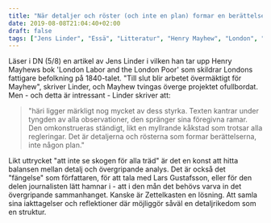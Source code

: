 ```yaml
---
title: "När detaljer och röster (och inte en plan) formar en berättelse"
date: 2019-08-08T21:04:40+02:00
draft: false
tags: ["Jens Linder", "Essä", "Litteratur", "Henry Mayhew", "London", "Politik", "Lars Gustafsson"]
---
```


Läser i DN (5/8) en artikel av Jens Linder i vilken han tar upp Henry Mayhews bok 'London Labor and the London Poor' som skildrar Londons fattigare befolkning på 1840-talet. "Till slut blir arbetet övermäktigt för Mayhew", skriver Linder, och Mayhew tvingas överge projektet ofullbordat. Men - och detta är intressant -  Linder skriver att:

> "häri ligger märkligt nog mycket av dess styrka. Texten kantrar under tyngden av alla observationer, den spränger sina föregivna ramar. Den omkonstrueras ständigt, likt en myllrande kåkstad som trotsar alla regleringar. Det är detaljerna och rösterna som formar berättelserna, inte någon plan."

Likt uttrycket "att inte se skogen för alla träd" är det en konst att hitta balansen mellan detalj och övergripande analys. Det är också det "fängelse" som författaren, för att tala med Lars Gustafsson, eller för den delen journalisten lätt hamnar i - att i den mån det behövs varva in det övergripande sammanhanget. Kanske är Zettelkasten en lösning. Att samla sina iakttagelser och reflektioner där möjliggör såväl en detaljrikedom som en struktur.
